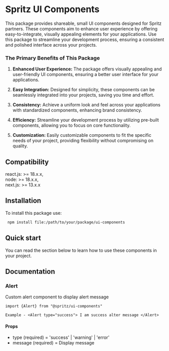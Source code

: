 # Spritz UI Components

This package provides shareable, small UI components designed for Spritz partners. These components aim to enhance user experience by offering easy-to-integrate, visually appealing elements for your applications. Use this package to streamline your development process, ensuring a consistent and polished interface across your projects.

### The Primary Benefits of This Package

1. **Enhanced User Experience:** The package offers visually appealing and user-friendly UI components, ensuring a better user interface for your applications.

2. **Easy Integration:** Designed for simplicity, these components can be seamlessly integrated into your projects, saving you time and effort.

3. **Consistency:** Achieve a uniform look and feel across your applications with standardized components, enhancing brand consistency.

4. **Efficiency:** Streamline your development process by utilizing pre-built components, allowing you to focus on core functionality.

5. **Customization:** Easily customizable components to fit the specific needs of your project, providing flexibility without compromising on quality.

## Compatibility

react.js: >= 18.x.x,  
node: >= 18.x.x,  
next.js: >= 13.x.x 

## Installation

To install this package use:

```bash
 npm install file:/path/to/your/package/ui-components
```

## Quick start

You can read the section below to learn how to use these components in your project.


## Documentation

### Alert

Custom alert component to display alert message

```
import {Alert} from "@spritz/ui-components"

Example - <Alert type="success"> I am success alter message </Alert>
```

#### Props

- type (required) = 'success' | 'warning' | 'error'
- message (required) = Display message
